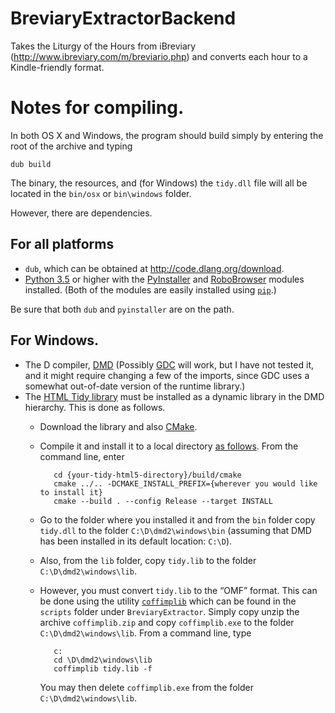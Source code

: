 # BreviaryExtractorBackend

Takes the Liturgy of the Hours from iBreviary (http://www.ibreviary.com/m/breviario.php) and converts each hour to a Kindle-friendly format.

# Notes for compiling.

In both OS X and Windows, the program should build simply by entering the root of the archive and typing

    dub build

The binary, the resources, and (for Windows) the `tidy.dll` file will all be located in the `bin/osx` or `bin\windows` folder.

However, there are dependencies.

## For all platforms

 - `dub`, which can be obtained at http://code.dlang.org/download.
 - [Python 3.5](https://www.python.org/downloads/) or higher with the [PyInstaller](http://www.pyinstaller.org/) and [RoboBrowser](http://robobrowser.readthedocs.org/en/latest/) modules installed. (Both of the modules are easily installed using [`pip`](https://pypi.python.org/pypi/pip).)

Be sure that both `dub` and `pyinstaller` are on the path.

## For Windows.

 - The D compiler, [DMD](http://dlang.org/dmd-windows.html) (Possibly [GDC](http://gdcproject.org/) will work, but I have not tested it, and it might require changing a few of the imports, since GDC uses a somewhat out-of-date version of the runtime library.)
 - The [HTML Tidy library](http://www.html-tidy.org/) must be installed as a dynamic library in the DMD hierarchy. This is done as follows.
   - Download the library and also [CMake](https://cmake.org/).
   - Compile it and install it to a local directory [as follows](http://www.html-tidy.org/documentation/#part_building). From the command line, enter

            cd {your-tidy-html5-directory}/build/cmake
            cmake ../.. -DCMAKE_INSTALL_PREFIX={wherever you would like to install it} 
            cmake --build . --config Release --target INSTALL

   - Go to the folder where you installed it and from the `bin` folder copy `tidy.dll` to the folder `C:\D\dmd2\windows\bin` (assuming that DMD has been installed in its default location: `C:\D`).
   - Also, from the `lib` folder, copy `tidy.lib` to the folder `C:\D\dmd2\windows\lib`.
   - However, you must convert `tidy.lib` to the “OMF” format. This can be done using the utility [`coffimplib`](http://www.digitalmars.com/ctg/coffimplib.html) which can be found in the `scripts` folder under `BreviaryExtractor`. Simply copy unzip the archive `coffimplib.zip` and copy `coffimplib.exe` to the folder `C:\D\dmd2\windows\lib`. From a command line, type

            c:
            cd \D\dmd2\windows\lib
            coffimplib tidy.lib -f

     You may then delete `coffimplib.exe` from the folder `C:\D\dmd2\windows\lib`.
